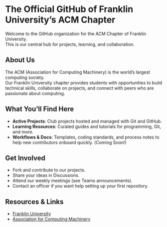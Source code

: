 # The Official GitHub of Franklin University’s ACM Chapter

Welcome to the GitHub organization for the ACM Chapter of Franklin University.  
This is our central hub for projects, learning, and collaboration.

## About Us
The ACM (Association for Computing Machinery) is the world’s largest computing society.  
Our Franklin University chapter provides students with opportunities to build technical skills, collaborate on projects, and connect with peers who are passionate about computing.

## What You’ll Find Here
- **Active Projects**: Club projects hosted and managed with Git and GitHub.  
- **Learning Resources**: Curated guides and tutorials for programming, Git, and more.  
- **Workflows & Docs**: Templates, coding standards, and process notes to help new contributors onboard quickly.  (Coming Soon!)

## Get Involved
- Fork and contribute to our projects.  
- Share your ideas in Discussions.  
- Attend our weekly meetings (see Teams announcements).  
- Contact an officer if you want help setting up your first repository.  

## Resources & Links
- [Franklin University](https://www.franklin.edu/)  
- [Association for Computing Machinery](https://www.acm.org/)  
